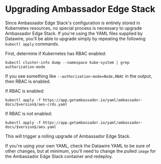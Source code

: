 # Upgrading Ambassador Edge Stack

Since Ambassador Edge Stack's configuration is entirely stored in Kubernetes resources, no special process is necessary to upgrade Ambassador Edge Stack. If you're using the YAML files supplied by Datawire, you'll be able to upgrade simply by repeating the following `kubectl apply` commands.

First, determine if Kubernetes has RBAC enabled:

```shell
kubectl cluster-info dump --namespace kube-system | grep authorization-mode
```

If you see something like `--authorization-mode=Node,RBAC` in the output, then RBAC is enabled.

If RBAC is enabled:

```shell
kubectl apply -f https://app.getambassador.io/yaml/ambassador-docs/$version$/aes-crds.yaml
```

If RBAC is not enabled:

```shell
kubectl apply -f https://app.getambassador.io/yaml/ambassador-docs/$version$/aes.yaml
```

This will trigger a rolling upgrade of Ambassador Edge Stack.

If you're using your own YAML, check the Datawire YAML to be sure of other changes, but at minimum, you'll need to change the pulled `image` for the Ambassador Edge Stack container and redeploy.
